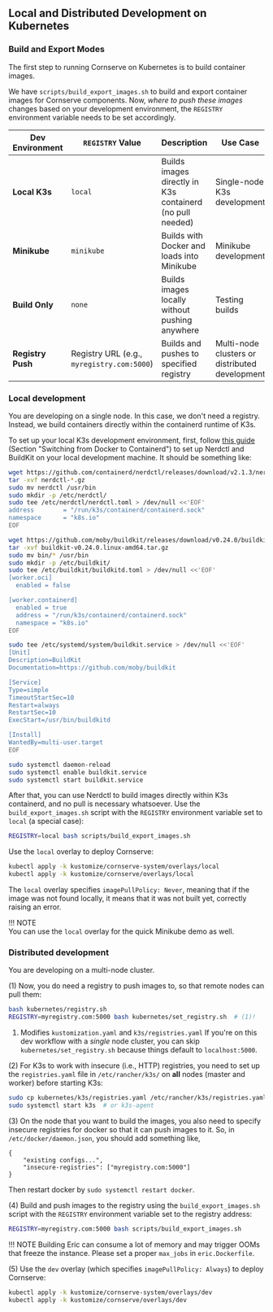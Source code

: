 ## Local and Distributed Development on Kubernetes

### Build and Export Modes

The first step to running Cornserve on Kubernetes is to build container images.

We have `scripts/build_export_images.sh` to build and export container images for Cornserve components.
Now, *where to push these images* changes based on your development environment, the `REGISTRY` environment variable needs to be set accordingly.

| Dev Environment | `REGISTRY` Value | Description | Use Case |
|------|-----------------|-------------|----------|
| **Local K3s** | `local` | Builds images directly in K3s containerd (no pull needed) | Single-node K3s development |
| **Minikube** | `minikube` | Builds with Docker and loads into Minikube | Minikube development |
| **Build Only** | `none` | Builds images locally without pushing anywhere | Testing builds |
| **Registry Push** | Registry URL (e.g., `myregistry.com:5000`) | Builds and pushes to specified registry | Multi-node clusters or distributed development |

### Local development

You are developing on a single node.
In this case, we don't need a registry.
Instead, we build containers directly within the containerd runtime of K3s.

To set up your local K3s development environment, first, follow [this guide](https://blog.otvl.org/blog/k3s-loc-sp) (Section "Switching from Docker to Containerd") to set up Nerdctl and BuildKit on your local development machine.
It should be something like:

```bash
wget https://github.com/containerd/nerdctl/releases/download/v2.1.3/nerdctl-2.1.3-linux-amd64.tar.gz
tar -xvf nerdctl-*.gz
sudo mv nerdctl /usr/bin
sudo mkdir -p /etc/nerdctl/
sudo tee /etc/nerdctl/nerdctl.toml > /dev/null <<'EOF'
address        = "/run/k3s/containerd/containerd.sock"
namespace      = "k8s.io"
EOF

wget https://github.com/moby/buildkit/releases/download/v0.24.0/buildkit-v0.24.0.linux-amd64.tar.gz
tar -xvf buildkit-v0.24.0.linux-amd64.tar.gz
sudo mv bin/* /usr/bin
sudo mkdir -p /etc/buildkit/
sudo tee /etc/buildkit/buildkitd.toml > /dev/null <<'EOF'
[worker.oci]
  enabled = false

[worker.containerd]
  enabled = true
  address = "/run/k3s/containerd/containerd.sock"
  namespace = "k8s.io"
EOF

sudo tee /etc/systemd/system/buildkit.service > /dev/null <<'EOF'
[Unit]
Description=BuildKit
Documentation=https://github.com/moby/buildkit

[Service]
Type=simple
TimeoutStartSec=10
Restart=always
RestartSec=10
ExecStart=/usr/bin/buildkitd

[Install]
WantedBy=multi-user.target
EOF

sudo systemctl daemon-reload
sudo systemctl enable buildkit.service
sudo systemctl start buildkit.service
```

After that, you can use Nerdctl to build images directly within K3s containerd, and no pull is necessary whatsoever.
Use the `build_export_images.sh` script with the `REGISTRY` environment variable set to `local` (a special case):

```bash
REGISTRY=local bash scripts/build_export_images.sh 
```

Use the `local` overlay to deploy Cornserve:

```bash
kubectl apply -k kustomize/cornserve-system/overlays/local
kubectl apply -k kustomize/cornserve/overlays/local
```

The `local` overlay specifies `imagePullPolicy: Never`, meaning that if the image was not found locally, it means that it was not built yet, correctly raising an error.

!!! NOTE  
    You can use the `local` overlay for the quick Minikube demo as well.

### Distributed development

You are developing on a multi-node cluster.

(1) Now, you do need a registry to push images to, so that remote nodes can pull them:

```bash
bash kubernetes/registry.sh
REGISTRY=myregistry.com:5000 bash kubernetes/set_registry.sh  # (1)!
```

1. Modifies `kustomization.yaml` and `k3s/registries.yaml`
   If you're on this dev workflow with a *single* node cluster, you can skip `kubernetes/set_registry.sh` because things default to `localhost:5000`.

(2) For K3s to work with insecure (i.e., HTTP) registries, you need to set up the `registries.yaml` file in `/etc/rancher/k3s/` on **all** nodes (master and worker) before starting K3s:

```bash
sudo cp kubernetes/k3s/registries.yaml /etc/rancher/k3s/registries.yaml
sudo systemctl start k3s  # or k3s-agent
```

(3) On the node that you want to build the images, you also need to specify insecure registries for docker so that it can push images to it. So, in `/etc/docker/daemon.json`, you should add something like,

```
{
    "existing configs...",
    "insecure-registries": ["myregistry.com:5000"]
}
```

Then restart docker by `sudo systemctl restart docker`.

(4) Build and push images to the registry using the `build_export_images.sh` script with the `REGISTRY` environment variable set to the registry address:

```bash
REGISTRY=myregistry.com:5000 bash scripts/build_export_images.sh
```

!!! NOTE
    Building Eric can consume a lot of memory and may trigger OOMs that freeze the instance. Please set a proper `max_jobs` in `eric.Dockerfile`.

(5) Use the `dev` overlay (which specifies `imagePullPolicy: Always`) to deploy Cornserve:

```bash
kubectl apply -k kustomize/cornserve-system/overlays/dev
kubectl apply -k kustomize/cornserve/overlays/dev
```
